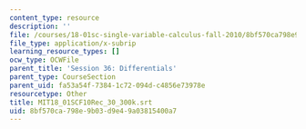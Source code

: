```yaml
---
content_type: resource
description: ''
file: /courses/18-01sc-single-variable-calculus-fall-2010/8bf570ca798e9b03d9e49a03815400a7_MIT18_01SCF10Rec_30_300k.srt
file_type: application/x-subrip
learning_resource_types: []
ocw_type: OCWFile
parent_title: 'Session 36: Differentials'
parent_type: CourseSection
parent_uid: fa53a54f-7384-1c72-094d-c4856e73978e
resourcetype: Other
title: MIT18_01SCF10Rec_30_300k.srt
uid: 8bf570ca-798e-9b03-d9e4-9a03815400a7
---
```


